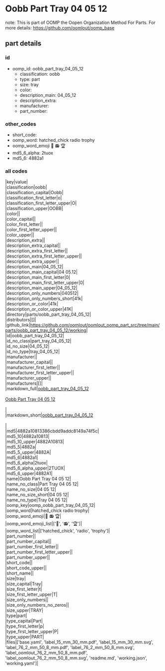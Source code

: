 # Oobb Part Tray 04 05 12  

note: This is part of OOMP the Oopen Organization Method For Parts. For more details: https://github.com/oomlout/oomp_base

##  part details





### id
* oomp_id: oobb_part_tray_04_05_12
  * classification: oobb
  * type: part
  * size: tray
  * color: 
  * description_main: 04_05_12
  * description_extra: 
  * manufacturer: 
  * part_number: 

### other_codes
* short_code: 
* oomp_word: hatched_chick radio trophy
* oomp_word_emoji :hatched_chick: :radio: :trophy:
* md5_6_alpha: 2tuox
* md5_6: 4882a1

### all codes 
|key|value|  
|classification|oobb|  
|classification_capital|Oobb|  
|classification_first_letter|o|  
|classification_first_letter_upper|O|  
|classification_upper|OOBB|  
|color||  
|color_capital||  
|color_first_letter||  
|color_first_letter_upper||  
|color_upper||  
|description_extra||  
|description_extra_capital||  
|description_extra_first_letter||  
|description_extra_first_letter_upper||  
|description_extra_upper||  
|description_main|04_05_12|  
|description_main_capital|04 05.12|  
|description_main_first_letter|0|  
|description_main_first_letter_upper|0|  
|description_main_upper|04_05_12|  
|description_only_numbers|040512|  
|description_only_numbers_short|41k|  
|description_or_color|41k|  
|description_or_color_upper|41K|  
|directory|parts/oobb_part_tray_04_05_12|  
|distributors|[]|  
|github_link|https://github.com/oomlout/oomlout_oomp_part_src/tree/main/parts/oobb_part_tray_04_05_12/working|  
|id|oobb_part_tray_04_05_12|  
|id_no_class|part_tray_04_05_12|  
|id_no_size|04_05_12|  
|id_no_type|tray_04_05_12|  
|manufacturer||  
|manufacturer_capital||  
|manufacturer_first_letter||  
|manufacturer_first_letter_upper||  
|manufacturer_upper||  
|manufacturers|[]|  
|markdown_full|[oobb_part_tray_04_05_12](https://github.com/oomlout/oomlout_oomp_part_src/tree/main/parts/oobb_part_tray_04_05_12/working)<br>[](https://github.com/oomlout/oomlout_oomp_part_src/tree/main/parts/oobb_part_tray_04_05_12/working)<br>[Oobb Part Tray 04 05 12](https://github.com/oomlout/oomlout_oomp_part_src/tree/main/parts/oobb_part_tray_04_05_12/working)<br><br>|  
|markdown_short|[oobb_part_tray_04_05_12](https://github.com/oomlout/oomlout_oomp_part_src/tree/main/parts/oobb_part_tray_04_05_12/working)<br><br>|  
|md5|4882a10813386cbdd9addc8149a74f5c|  
|md5_10|4882a10813|  
|md5_10_upper|4882A10813|  
|md5_5|4882a|  
|md5_5_upper|4882A|  
|md5_6|4882a1|  
|md5_6_alpha|2tuox|  
|md5_6_alpha_upper|2TUOX|  
|md5_6_upper|4882A1|  
|name|Oobb Part Tray 04 05 12|  
|name_no_class|Part Tray 04 05 12|  
|name_no_size|04 05 12|  
|name_no_size_short|04 05 12|  
|name_no_type|Tray 04 05 12|  
|oomp_key|oomp_oobb_part_tray_04_05_12|  
|oomp_word|hatched_chick radio trophy|  
|oomp_word_emoji|:hatched_chick: :radio: :trophy:|  
|oomp_word_emoji_list|[':hatched_chick:', ':radio:', ':trophy:']|  
|oomp_word_list|['hatched_chick', 'radio', 'trophy']|  
|part_number||  
|part_number_capital||  
|part_number_first_letter||  
|part_number_first_letter_upper||  
|part_number_upper||  
|short_code||  
|short_code_upper||  
|short_name||  
|size|tray|  
|size_capital|Tray|  
|size_first_letter|t|  
|size_first_letter_upper|T|  
|size_only_numbers||  
|size_only_numbers_no_zeros||  
|size_upper|TRAY|  
|type|part|  
|type_capital|Part|  
|type_first_letter|p|  
|type_first_letter_upper|P|  
|type_upper|PART|  
|files|['base.yaml', 'label_15_mm_30_mm.pdf', 'label_15_mm_30_mm.svg', 'label_76_2_mm_50_8_mm.pdf', 'label_76_2_mm_50_8_mm.svg', 'label_oomlout_76_2_mm_50_8_mm.pdf', 'label_oomlout_76_2_mm_50_8_mm.svg', 'readme.md', 'working.json', 'working.yaml']|  
